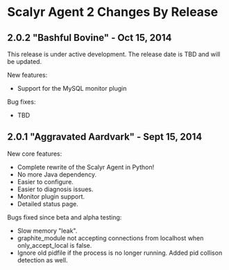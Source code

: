 Scalyr Agent 2 Changes By Release
=================================

## 2.0.2 "Bashful Bovine" - Oct 15, 2014

<!---
Packaged by Steven Czerwinski <czerwin@scalyr.com> on Oct 15, 2014 16:15 -0700
--->

This release is under active development.  The release date is TBD and will be updated.

New features:

* Support for the MySQL monitor plugin

Bug fixes:

* TBD

## 2.0.1 "Aggravated Aardvark" - Sept 15, 2014

<!---
Packaged by Steven Czerwinski <czerwin@scalyr.com> on Sept 15, 2014 16:15 -0700
--->

New core features:

* Complete rewrite of the Scalyr Agent in Python!
* No more Java dependency.
* Easier to configure.
* Easier to diagnosis issues.
* Monitor plugin support.
* Detailed status page.

Bugs fixed since beta and alpha testing:

* Slow memory "leak".
* graphite_module not accepting connections from localhost when only_accept_local is false.
* Ignore old pidfile if the process is no longer running.  Added pid collison detection as well.
